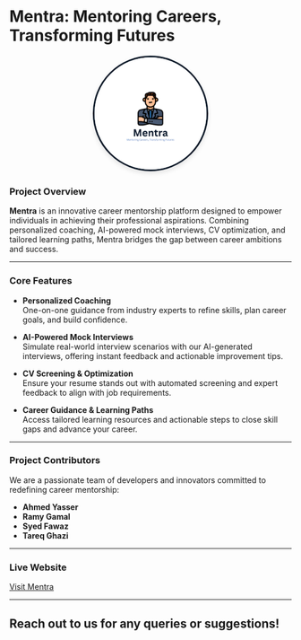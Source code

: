 # Mentra: Mentoring Careers, Transforming Futures

<p align="center">
  <img src="https://github.com/AhmedYasserIbrahim/Mentra/blob/main/Logo%20HQ.png" alt="Mentra Logo" width="200px" style="border-radius: 50%; border: 3px solid #0D1B2A; box-shadow: 0px 4px 8px rgba(0, 0, 0, 0.1);">
</p>


### **Project Overview**
**Mentra** is an innovative career mentorship platform designed to empower individuals in achieving their professional aspirations. Combining personalized coaching, AI-powered mock interviews, CV optimization, and tailored learning paths, Mentra bridges the gap between career ambitions and success.

---

### **Core Features**
- **Personalized Coaching**  
  One-on-one guidance from industry experts to refine skills, plan career goals, and build confidence.

- **AI-Powered Mock Interviews**  
  Simulate real-world interview scenarios with our AI-generated interviews, offering instant feedback and actionable improvement tips.

- **CV Screening & Optimization**  
  Ensure your resume stands out with automated screening and expert feedback to align with job requirements.

- **Career Guidance & Learning Paths**  
  Access tailored learning resources and actionable steps to close skill gaps and advance your career.

---

### **Project Contributors**
We are a passionate team of developers and innovators committed to redefining career mentorship:

- **Ahmed Yasser**  
- **Ramy Gamal**  
- **Syed Fawaz**  
- **Tareq Ghazi**

---

### **Live Website**
[Visit Mentra](placeholder-for-website-url)

---

## Reach out to us for any queries or suggestions!
